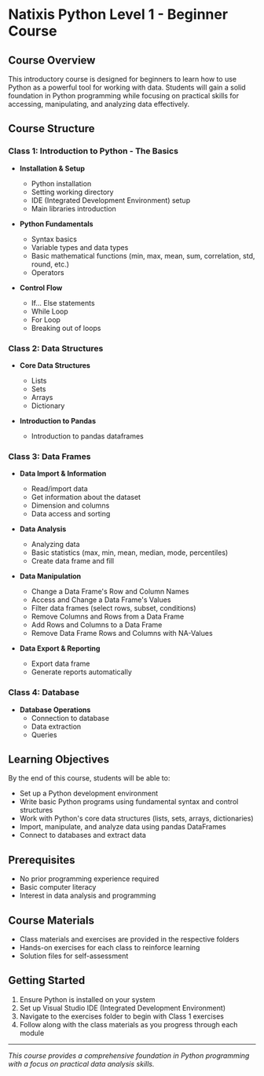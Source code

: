 # Natixis Python Level 1 - Beginner Course

## Course Overview

This introductory course is designed for beginners to learn how to use Python as a powerful tool for working with data. Students will gain a solid foundation in Python programming while focusing on practical skills for accessing, manipulating, and analyzing data effectively.

## Course Structure

### Class 1: Introduction to Python - The Basics
- **Installation & Setup**
  - Python installation
  - Setting working directory
  - IDE (Integrated Development Environment) setup
  - Main libraries introduction

- **Python Fundamentals**
  - Syntax basics
  - Variable types and data types
  - Basic mathematical functions (min, max, mean, sum, correlation, std, round, etc.)
  - Operators

- **Control Flow**
  - If... Else statements
  - While Loop
  - For Loop
  - Breaking out of loops

### Class 2: Data Structures
- **Core Data Structures**
  - Lists
  - Sets
  - Arrays
  - Dictionary

- **Introduction to Pandas**
  - Introduction to pandas dataframes

### Class 3: Data Frames
- **Data Import & Information**
  - Read/import data
  - Get information about the dataset
  - Dimension and columns
  - Data access and sorting

- **Data Analysis**
  - Analyzing data
  - Basic statistics (max, min, mean, median, mode, percentiles)
  - Create data frame and fill

- **Data Manipulation**
  - Change a Data Frame's Row and Column Names
  - Access and Change a Data Frame's Values
  - Filter data frames (select rows, subset, conditions)
  - Remove Columns and Rows from a Data Frame
  - Add Rows and Columns to a Data Frame
  - Remove Data Frame Rows and Columns with NA-Values

- **Data Export & Reporting**
  - Export data frame
  - Generate reports automatically

### Class 4: Database
- **Database Operations**
  - Connection to database
  - Data extraction
  - Queries

## Learning Objectives

By the end of this course, students will be able to:
- Set up a Python development environment
- Write basic Python programs using fundamental syntax and control structures
- Work with Python's core data structures (lists, sets, arrays, dictionaries)
- Import, manipulate, and analyze data using pandas DataFrames
- Connect to databases and extract data

## Prerequisites

- No prior programming experience required
- Basic computer literacy
- Interest in data analysis and programming

## Course Materials

- Class materials and exercises are provided in the respective folders
- Hands-on exercises for each class to reinforce learning
- Solution files for self-assessment

## Getting Started

1. Ensure Python is installed on your system
2. Set up Visual Studio IDE (Integrated Development Environment)
3. Navigate to the exercises folder to begin with Class 1 exercises
4. Follow along with the class materials as you progress through each module

---

*This course provides a comprehensive foundation in Python programming with a focus on practical data analysis skills.*
